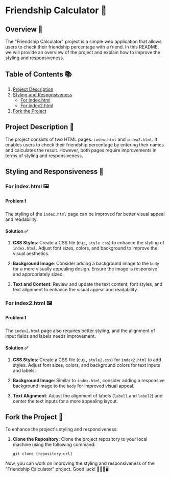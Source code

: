 # Friendship Calculator 💑

## Overview 📝

The "Friendship Calculator" project is a simple web application that allows users to check their friendship percentage with a friend. In this README, we will provide an overview of the project and explain how to improve the styling and responsiveness.

## Table of Contents 📚

1. [Project Description](#project-description)
2. [Styling and Responsiveness](#styling-and-responsiveness)
   - [For index.html](#for-indexhtml)
   - [For index2.html](#for-index2html)
3. [Fork the Project](#fork-the-project)

## Project Description 📜

The project consists of two HTML pages: `index.html` and `index2.html`. It enables users to check their friendship percentage by entering their names and calculates the result. However, both pages require improvements in terms of styling and responsiveness.

## Styling and Responsiveness 🎨

### For index.html 🖼️

#### Problem ❗
The styling of the `index.html` page can be improved for better visual appeal and readability.

#### Solution ✅
1. **CSS Styles**: Create a CSS file (e.g., `style.css`) to enhance the styling of `index.html`. Adjust font sizes, colors, and background to improve the visual aesthetics.

2. **Background Image**: Consider adding a background image to the `body` for a more visually appealing design. Ensure the image is responsive and appropriately sized.

3. **Text and Content**: Review and update the text content, font styles, and text alignment to enhance the visual appeal and readability.

### For index2.html 🖼️

#### Problem ❗
The `index2.html` page also requires better styling, and the alignment of input fields and labels needs improvement.

#### Solution ✅
1. **CSS Styles**: Create a CSS file (e.g., `style2.css`) for `index2.html` to add styles. Adjust font sizes, colors, and background colors for text inputs and labels.

2. **Background Image**: Similar to `index.html`, consider adding a responsive background image to the `body` for improved visual appeal.

3. **Text Alignment**: Adjust the alignment of labels (`label1` and `label2`) and center the text inputs for a more appealing layout.

## Fork the Project 🍴

To enhance the project's styling and responsiveness:

1. **Clone the Repository**: Clone the project repository to your local machine using the following command:

   ```
   git clone [repository-url]
   ```

Now, you can work on improving the styling and responsiveness of the "Friendship Calculator" project. Good luck! 🚀🎨📱🖥️
